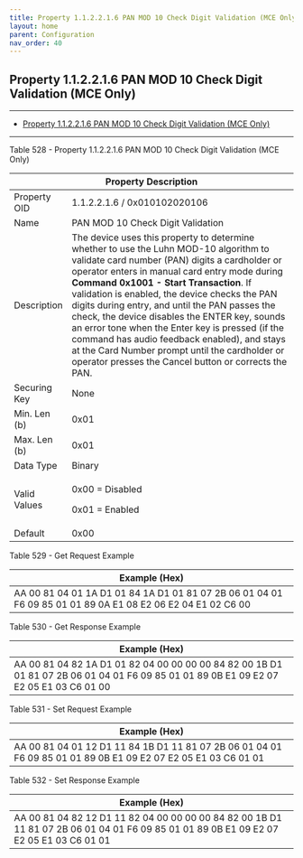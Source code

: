 ```yaml
---
title: Property 1.1.2.2.1.6 PAN MOD 10 Check Digit Validation (MCE Only)
layout: home
parent: Configuration
nav_order: 40
---
```


## Property 1.1.2.2.1.6 PAN MOD 10 Check Digit Validation (MCE Only)

---

- [Property 1.1.2.2.1.6 PAN MOD 10 Check Digit Validation (MCE Only)](#property-112216-pan-mod-10-check-digit-validation-mce-only)

---


Table 528 - Property 1.1.2.2.1.6 PAN MOD 10 Check Digit Validation (MCE
Only)

<table>
<colgroup>
<col style="width: 14%" />
<col style="width: 85%" />
</colgroup>
<thead>
<tr>
<th colspan="2">Property Description</th>
</tr>
</thead>
<tbody>
<tr>
<td>Property OID</td>
<td>1.1.2.2.1.6 / 0x010102020106</td>
</tr>
<tr>
<td>Name</td>
<td>PAN MOD 10 Check Digit Validation</td>
</tr>
<tr>
<td>Description</td>
<td>The device uses this property to determine whether to use the Luhn
MOD-10 algorithm to validate card number (PAN) digits a cardholder or
operator enters in manual card entry mode during <strong>Command 0x1001
- Start Transaction</strong>. If validation is enabled, the device
checks the PAN digits during entry, and until the PAN passes the check,
the device disables the ENTER key, sounds an error tone when the Enter
key is pressed (if the command has audio feedback enabled), and stays at
the Card Number prompt until the cardholder or operator presses the
Cancel button or corrects the PAN.</td>
</tr>
<tr>
<td>Securing Key</td>
<td>None</td>
</tr>
<tr>
<td>Min. Len (b)</td>
<td>0x01</td>
</tr>
<tr>
<td>Max. Len (b)</td>
<td>0x01</td>
</tr>
<tr>
<td>Data Type</td>
<td>Binary</td>
</tr>
<tr>
<td>Valid Values</td>
<td><p>0x00 = Disabled</p>
<p>0x01 = Enabled</p></td>
</tr>
<tr>
<td>Default</td>
<td>0x00</td>
</tr>
</tbody>
</table>

Table 529 - Get Request Example

| Example (Hex) |
|----|
| AA 00 81 04 01 1A D1 01 84 1A D1 01 81 07 2B 06 01 04 01 F6 09 85 01 01 89 0A E1 08 E2 06 E2 04 E1 02 C6 00 |

Table 530 - Get Response Example

| Example (Hex) |
|----|
| AA 00 81 04 82 1A D1 01 82 04 00 00 00 00 84 82 00 1B D1 01 81 07 2B 06 01 04 01 F6 09 85 01 01 89 0B E1 09 E2 07 E2 05 E1 03 C6 01 00 |

Table 531 - Set Request Example

| Example (Hex) |
|----|
| AA 00 81 04 01 12 D1 11 84 1B D1 11 81 07 2B 06 01 04 01 F6 09 85 01 01 89 0B E1 09 E2 07 E2 05 E1 03 C6 01 01 |

Table 532 - Set Response Example

| Example (Hex) |
|----|
| AA 00 81 04 82 12 D1 11 82 04 00 00 00 00 84 82 00 1B D1 11 81 07 2B 06 01 04 01 F6 09 85 01 01 89 0B E1 09 E2 07 E2 05 E1 03 C6 01 01 |

##